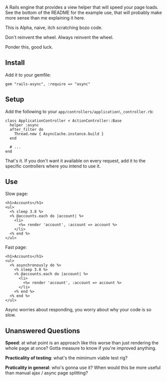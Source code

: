 A Rails engine that provides a view helper that will speed your page loads. See
the bottom of the README for the example use, that will probably make more sense
than me explaining it here.

This is Alpha, naive, itch scratching bozo code.

Don't reinvent the wheel. Always reinvent the wheel.

Ponder this, good luck.

## Install

Add it to your gemfile:

    gem "rails-async", :require => "async"

## Setup

Add the following to your `app/controllers/application\_controller.rb`:

    class ApplicationController < ActionController::Base
      helper :async
      after_filter do
        Thread.new { AsyncCache.instance.build }
      end

      # ...
    end

That's it. If you don't want it available on every request, add it to the
specific controllers where you intend to use it.

## Use

Slow page:

    <h1>Accounts</h1>
    <ul>
      <% sleep 3.8 %>
      <% @accounts.each do |account| %>
        <li>
          <%= render 'account', :account => account %>
        </li>
      <% end %>
    </ul>

Fast page:

    <h1>Accounts</h1>
    <ul>
      <% asynchronously do %>
        <% sleep 3.8 %>
        <% @accounts.each do |account| %>
          <li>
            <%= render 'account', :account => account %>
          </li>
        <% end %>
      <% end %>
    </ul>

Async worries about responding, you worry about why your code is so slow.

## Unanswered Questions

**Speed**: at what point is an approach like this worse than just rendering the
whole page at once? Gotta measure to know if you're improved anything.

**Practicality of testing**: what's the mimimum viable test rig?

**Praticality in general**: who's gonna use it? When would this be more useful
than manual ajax / async page splitting?
